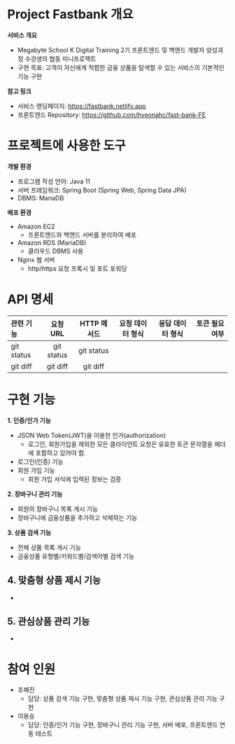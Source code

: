 # Project Fastbank 개요
**서비스 개요**
- Megabyte School K Digital Training 2기 프론트엔드 및 백엔드 개발자 양성과정 수강생의 협동 미니프로젝트
- 구현 목표: 고객이 자신에게 적합한 금융 상품을 탐색할 수 있는 서비스의 기본적인 기능 구현

**참고 링크**
- 서비스 랜딩페이지: https://fastbank.netlify.app 
- 프론트엔드 Repository: https://github.com/hyeonahc/fast-bank-FE 

# 프로젝트에 사용한 도구

**개발 환경**
- 프로그램 작성 언어: Java 11
- 서버 프레임워크: Spring Boot (Spring Web, Spring Data JPA)
- DBMS: MariaDB


**배포 환경**
- Amazon EC2
  - 프론트엔드와 백엔드 서버를 분리하여 배포
- Amazon RDS (MariaDB)
  - 클라우드 DBMS 사용
- Nginx 웹 서버
  - http/https 요청 프록시 및 포트 포워딩

# API 명세
| 관련 기능    | 요청 URL        | HTTP 메서드     | 요청 데이터 형식 | 응답 데이터 형식 | 토큰 필요 여부 |  
| :----------- | :------------: | :------------: | :------------: | :------------: | ------------:|
| git status   |   git status   |    git status  |                |                |              |
| git diff     |    git diff    |      git diff  |                |                |              |


# 구현 기능
**1. 인증/인가 기능**
- JSON Web Token(JWT)을 이용한 인가(authorization)
  - 로그인, 회원가입을 제외한 모든 클라이언트 요청은 유효한 토큰 문자열을 헤더에 포함하고 있어야 함.
- 로그인(인증) 기능
- 회원 가입 기능
  - 회원 가입 서식에 입력된 정보는 검증

**2. 장바구니 관리 기능**
- 회원의 장바구니 목록 게시 기능
- 장바구니에 금융상품을 추가하고 삭제하는 기능

**3. 상품 검색 기능**
- 전체 상품 목록 게시 기능
- 금융상품 유형별/키워드별/검색어별 검색 기능

**4. 맞춤형 상품 제시 기능**
- 
- 

**5. 관심상품 관리 기능**
- 
- 

# 참여 인원
- 조혜진
  - 담당: 상품 검색 기능 구현, 맞춤형 상품 제시 기능 구현, 관심상품 관리 기능 구현
- 이용승
  - 담당: 인증/인가 기능 구현, 장바구니 관리 기능 구현, 서버 배포, 프론트엔드 연동 테스트
